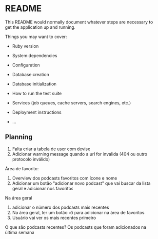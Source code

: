 # README

This README would normally document whatever steps are necessary to get the
application up and running.

Things you may want to cover:

* Ruby version

* System dependencies

* Configuration

* Database creation

* Database initialization

* How to run the test suite

* Services (job queues, cache servers, search engines, etc.)

* Deployment instructions

* ...

## Planning

1. Falta criar a tabela de user com devise
2. Adicionar warning message quando a url for invalida (404 ou outro protocolo inválido)

Área de favorito:
1. Overview dos podcasts favoritos com ícone e nome
2. Adicionar um botão "adicionar novo podcast" que vai buscar da lista geral e adicionar nos favoritos

Na área geral
1. adicionar o número dos podcasts mais recentes
2. Na área geral, ter um botão `<3` para adicionar na área de favoritos
3. Usuário vai ver os mais recentes primeiro


O que são podcasts recentes?
Os podcasts que foram adicionados na última semana